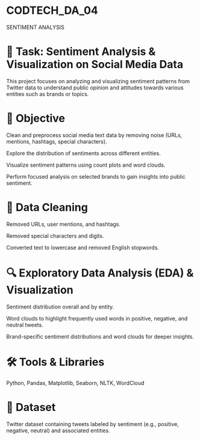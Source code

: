 # CODTECH_DA_04
SENTIMENT ANALYSIS
# 📝 Task: Sentiment Analysis & Visualization on Social Media Data
This project focuses on analyzing and visualizing sentiment patterns from Twitter data to understand public opinion and attitudes towards various entities such as brands or topics.

# 📌 Objective
Clean and preprocess social media text data by removing noise (URLs, mentions, hashtags, special characters).

Explore the distribution of sentiments across different entities.

Visualize sentiment patterns using count plots and word clouds.

Perform focused analysis on selected brands to gain insights into public sentiment.

# 🧹 Data Cleaning
Removed URLs, user mentions, and hashtags.

Removed special characters and digits.

Converted text to lowercase and removed English stopwords.

# 🔍 Exploratory Data Analysis (EDA) & Visualization
Sentiment distribution overall and by entity.

Word clouds to highlight frequently used words in positive, negative, and neutral tweets.

Brand-specific sentiment distributions and word clouds for deeper insights.

# 🛠️ Tools & Libraries
Python, Pandas, Matplotlib, Seaborn, NLTK, WordCloud

# 📁 Dataset
Twitter dataset containing tweets labeled by sentiment (e.g., positive, negative, neutral) and associated entities.

